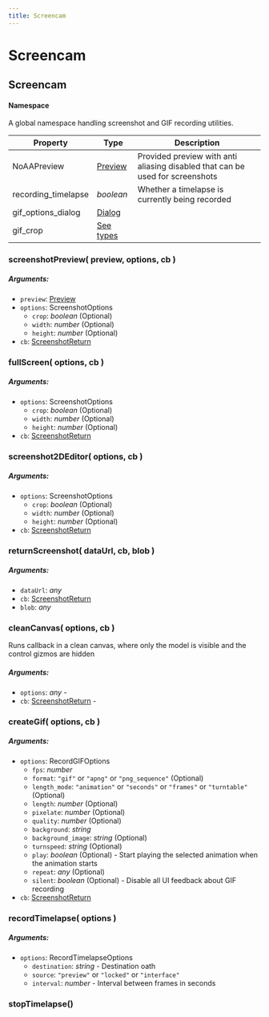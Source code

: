 ```yaml
---
title: Screencam
---
```


# Screencam
## Screencam
#### Namespace

A global namespace handling screenshot and GIF recording utilities.

| Property | Type | Description |
| -------- | ---- | ----------- |
| NoAAPreview | [Preview](preview#preview-1) | Provided preview with anti aliasing disabled that can be used for screenshots |
| recording_timelapse | *boolean* | Whether a timelapse is currently being recorded |
| gif_options_dialog | [Dialog](dialog#dialog-1) |  |
| gif_crop | [See types](https://github.com/as/as-types/blob/8049169/types/screencam.d.ts#L45) |  |

### screenshotPreview( preview, options, cb )
##### Arguments:
* `preview`: [Preview](preview#preview-1)
* `options`: ScreenshotOptions
	* `crop`: *boolean* (Optional)
	* `width`: *number* (Optional)
	* `height`: *number* (Optional)
* `cb`: [ScreenshotReturn](https://github.com/as/as-types/blob/8049169/types/screencam.d.ts#L30)


### fullScreen( options, cb )
##### Arguments:
* `options`: ScreenshotOptions
	* `crop`: *boolean* (Optional)
	* `width`: *number* (Optional)
	* `height`: *number* (Optional)
* `cb`: [ScreenshotReturn](https://github.com/as/as-types/blob/8049169/types/screencam.d.ts#L30)


### screenshot2DEditor( options, cb )
##### Arguments:
* `options`: ScreenshotOptions
	* `crop`: *boolean* (Optional)
	* `width`: *number* (Optional)
	* `height`: *number* (Optional)
* `cb`: [ScreenshotReturn](https://github.com/as/as-types/blob/8049169/types/screencam.d.ts#L30)


### returnScreenshot( dataUrl, cb, blob )
##### Arguments:
* `dataUrl`: *any*
* `cb`: [ScreenshotReturn](https://github.com/as/as-types/blob/8049169/types/screencam.d.ts#L30)
* `blob`: *any*


### cleanCanvas( options, cb )
Runs callback in a clean canvas, where only the model is visible and the control gizmos are hidden

##### Arguments:
* `options`: *any* -
* `cb`: [ScreenshotReturn](https://github.com/as/as-types/blob/8049169/types/screencam.d.ts#L30) -


### createGif( options, cb )
##### Arguments:
* `options`: RecordGIFOptions
	* `fps`: *number*
	* `format`: `"gif"` or `"apng"` or `"png_sequence"` (Optional)
	* `length_mode`: `"animation"` or `"seconds"` or `"frames"` or `"turntable"` (Optional)
	* `length`: *number* (Optional)
	* `pixelate`: *number* (Optional)
	* `quality`: *number* (Optional)
	* `background`: *string*
	* `background_image`: *string* (Optional)
	* `turnspeed`: *string* (Optional)
	* `play`: *boolean* (Optional) - Start playing the selected animation when the animation starts
	* `repeat`: *any* (Optional)
	* `silent`: *boolean* (Optional) - Disable all UI feedback about GIF recording
* `cb`: [ScreenshotReturn](https://github.com/as/as-types/blob/8049169/types/screencam.d.ts#L30)


### recordTimelapse( options )
##### Arguments:
* `options`: RecordTimelapseOptions
	* `destination`: *string* - Destination oath
	* `source`: `"preview"` or `"locked"` or `"interface"`
	* `interval`: *number* - Interval between frames in seconds


### stopTimelapse()


